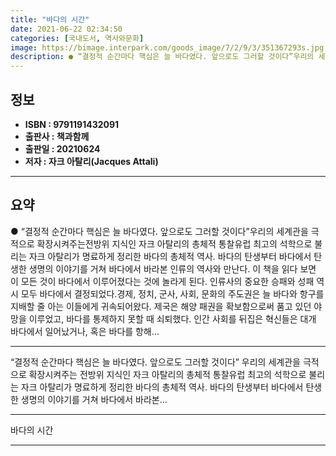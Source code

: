 ```yaml
---
title: "바다의 시간"
date: 2021-06-22 02:34:50
categories: [국내도서, 역사와문화]
image: https://bimage.interpark.com/goods_image/7/2/9/3/351367293s.jpg
description: ● “결정적 순간마다 핵심은 늘 바다였다. 앞으로도 그러할 것이다”우리의 세계관을 극적으로 확장시켜주는전방위 지식인 자크 아탈리의 총체적 통찰유럽 최고의 석학으로 불리는 자크 아탈리가 명료하게 정리한 바다의 총체적 역사. 바다의 탄생부터 바다에서 탄생한 생명의 이야기를 거쳐 바다에서
---
```


## **정보**

- **ISBN : 9791191432091**
- **출판사 : 책과함께**
- **출판일 : 20210624**
- **저자 : 자크 아탈리(Jacques Attali)**

------



## **요약**

●  “결정적 순간마다 핵심은 늘 바다였다. 앞으로도 그러할 것이다”우리의 세계관을 극적으로 확장시켜주는전방위 지식인 자크 아탈리의 총체적 통찰유럽 최고의 석학으로 불리는 자크 아탈리가 명료하게 정리한 바다의 총체적 역사. 바다의 탄생부터 바다에서 탄생한 생명의 이야기를 거쳐 바다에서 바라본 인류의 역사와 만난다. 이 책을 읽다 보면 이 모든 것이 바다에서 이루어졌다는 것에 놀라게 된다. 인류사의 중요한 승패와 성패 역시 모두 바다에서 결정되었다.경제, 정치, 군사, 사회, 문화의 주도권은 늘 바다와 항구를 지배할 줄 아는 이들에게 귀속되어왔다. 제국은 해양 패권을 확보함으로써 품고 있던 야망을 이루었고, 바다를 통제하지 못할 때 쇠퇴했다. 인간 사회를 뒤집은 혁신들은 대개 바다에서 일어났거나, 혹은 바다를 항해...

------

“결정적 순간마다 핵심은 늘 바다였다. 앞으로도 그러할 것이다”
우리의 세계관을 극적으로 확장시켜주는
전방위 지식인 자크 아탈리의 총체적 통찰유럽 최고의 석학으로 불리는 자크 아탈리가 명료하게 정리한 바다의 총체적 역사. 바다의 탄생부터 바다에서 탄생한 생명의 이야기를 거쳐 바다에서 바라본... 

------


바다의 시간 

------


